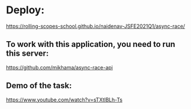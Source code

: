 # Deploy:
https://rolling-scopes-school.github.io/naidenav-JSFE2021Q1/async-race/
## To work with this application, you need to run this server:
https://github.com/mikhama/async-race-api
## Demo of the task:
https://www.youtube.com/watch?v=sTXtlBLh-Ts

